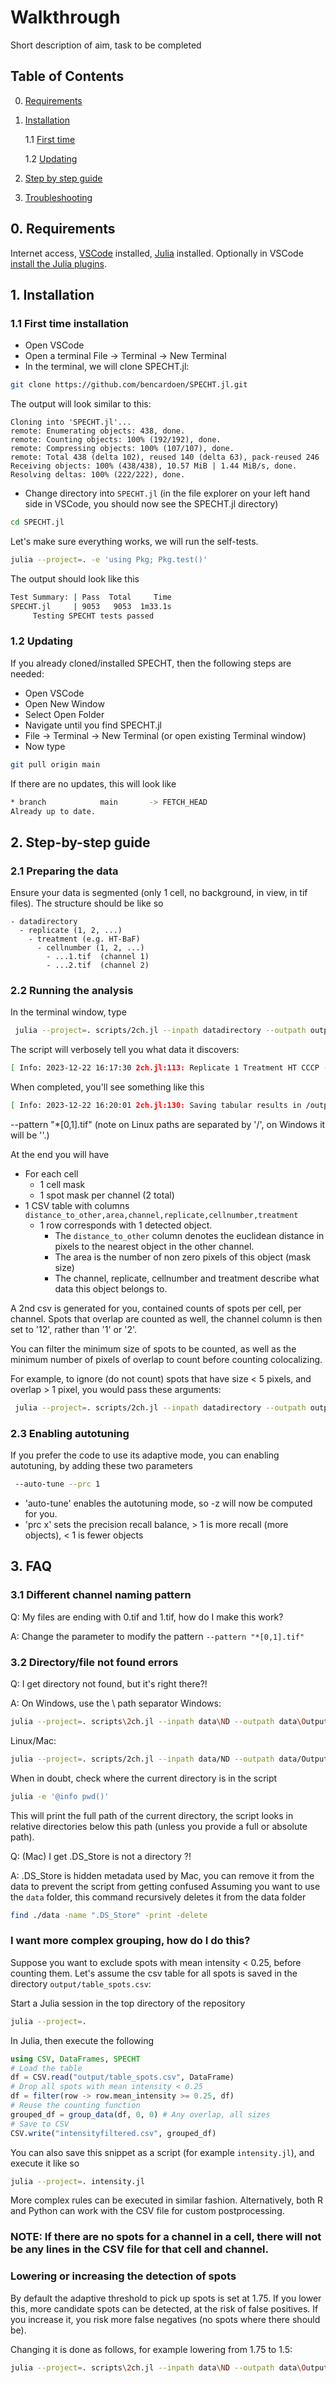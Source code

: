 # Walkthrough
Short description of aim, task to be completed


## Table of Contents
0. [Requirements](#requirements)
   
1. [Installation](#installation)

   1.1 [First time](#first)

   1.2 [Updating](#updating)

2. [Step by step guide](#steps)

3. [Troubleshooting](#faq)

<a name="requirements"></a>
## 0. Requirements
Internet access, [VSCode](https://code.visualstudio.com/download) installed, [Julia](https://julialang.org/downloads/) installed. Optionally in VSCode [install the Julia plugins](https://code.visualstudio.com/docs/languages/julia). 


<a name="installlation"></a>
## 1. Installation

<a name="first"></a>
### 1.1 First time installation
- Open VSCode
- Open a terminal File -> Terminal -> New Terminal
- In the terminal, we will clone SPECHT.jl:
```bash
git clone https://github.com/bencardoen/SPECHT.jl.git
```

The output will look similar to this:
```
Cloning into 'SPECHT.jl'...
remote: Enumerating objects: 438, done.
remote: Counting objects: 100% (192/192), done.
remote: Compressing objects: 100% (107/107), done.
remote: Total 438 (delta 102), reused 140 (delta 63), pack-reused 246
Receiving objects: 100% (438/438), 10.57 MiB | 1.44 MiB/s, done.
Resolving deltas: 100% (222/222), done.
```
- Change directory into `SPECHT.jl` (in the file explorer on your left hand side in VSCode, you should now see the SPECHT.jl directory)
```bash
cd SPECHT.jl
```

Let's make sure everything works, we will run the self-tests.

```bash
julia --project=. -e 'using Pkg; Pkg.test()'
```
The output should look like this
```bash
Test Summary: | Pass  Total     Time
SPECHT.jl     | 9053   9053  1m33.1s
     Testing SPECHT tests passed
```

<a name="updating"></a>
### 1.2 Updating

If you already cloned/installed SPECHT, then the following steps are needed:
- Open VSCode
- Open New Window
- Select Open Folder
- Navigate until you find SPECHT.jl
- File -> Terminal -> New Terminal (or open existing Terminal window)
- Now type

```bash
git pull origin main
```

If there are no updates, this will look like

```bash
* branch            main       -> FETCH_HEAD
Already up to date.
```

<a name="steps"></a>
## 2. Step-by-step guide

### 2.1 Preparing the data
Ensure your data is segmented (only 1 cell, no background, in view, in tif files). 
The structure should be like so
```
- datadirectory
  - replicate (1, 2, ...)
    - treatment (e.g. HT-BaF)
      - cellnumber (1, 2, ...)
        - ...1.tif  (channel 1)
        - ...2.tif  (channel 2)
```

### 2.2 Running the analysis
In the terminal window, type
```bash
 julia --project=. scripts/2ch.jl --inpath datadirectory --outpath outputdirectory
```

The script will verbosely tell you what data it discovers:
```bash
[ Info: 2023-12-22 16:17:30 2ch.jl:113: Replicate 1 Treatment HT CCCP -BaF siAMF Cell 001
```

When completed, you'll see something like this
```bash
[ Info: 2023-12-22 16:20:01 2ch.jl:130: Saving tabular results in /outputdirectory/table_spots.csv
```
--pattern "*[0,1].tif"
(note on Linux paths are separated by '/', on Windows it will be '\'.)

At the end you will have 
- For each cell
  - 1 cell mask
  - 1 spot mask per channel (2 total)
- 1 CSV table with columns `distance_to_other,area,channel,replicate,cellnumber,treatment`
  - 1 row corresponds with 1 detected object.
    - The `distance_to_other` column denotes the euclidean distance in pixels to the nearest object in the other channel.
    - The area is the number of non zero pixels of this object (mask size)
    - The channel, replicate, cellnumber and treatment describe what data this object belongs to.

A 2nd csv is generated for you, contained counts of spots per cell, per channel. Spots that overlap are counted as well, the channel column is then set to '12', rather than '1' or '2'.

You can filter the minimum size of spots to be counted, as well as the minimum number of pixels of overlap to count before counting colocalizing.

For example, to ignore (do not count) spots that have size < 5 pixels, and overlap > 1 pixel, you would pass these arguments:
```bash
 julia --project=. scripts/2ch.jl --inpath datadirectory --outpath outputdirectory --min_overlap 1 --filterleq 5
```

### 2.3 Enabling autotuning

If you prefer the code to use its adaptive mode, you can enabling autotuning, by adding these two parameters
```bash
 --auto-tune --prc 1
```

* 'auto-tune' enables the autotuning mode, so -z will now be computed for you. 
* 'prc x' sets the precision recall balance, > 1 is more recall (more objects), < 1 is fewer objects

<a name="faq"></a>
## 3. FAQ

### 3.1 Different channel naming pattern

Q: My files are ending with 0.tif and 1.tif, how do I make this work?

A: Change the parameter to modify the pattern `--pattern "*[0,1].tif"`

### 3.2 Directory/file not found errors

Q: I get directory not found, but it's right there?!

A: On Windows, use the \ path separator
Windows:
```bash
julia --project=. scripts\2ch.jl --inpath data\ND --outpath data\Output --pattern "*[0,1].tif"
```

Linux/Mac:
```bash
julia --project=. scripts/2ch.jl --inpath data/ND --outpath data/Output --pattern "*[0,1].tif"
```

When in doubt, check where the current directory is in the script
```bash
julia -e '@info pwd()'
```
This will print the full path of the current directory, the script looks in relative directories below this path (unless you provide a full or absolute path).

Q: (Mac) I get .DS_Store is not a directory ?!

A: .DS_Store is hidden metadata used by Mac, you can remove it from the data to prevent the script from getting confused
Assuming you want to use the `data` folder, this command recursively deletes it from the data folder
```bash
find ./data -name ".DS_Store" -print -delete
```
### I want more complex grouping, how do I do this?

Suppose you want to exclude spots with mean intensity < 0.25, before counting them. 
Let's assume the csv table for all spots is saved in the directory `output/table_spots.csv`:

Start a Julia session in the top directory of the repository
```bash
julia --project=.
```
In Julia, then execute the following
```julia
using CSV, DataFrames, SPECHT
# Load the table
df = CSV.read("output/table_spots.csv", DataFrame)
# Drop all spots with mean intensity < 0.25
df = filter(row -> row.mean_intensity >= 0.25, df)
# Reuse the counting function
grouped_df = group_data(df, 0, 0) # Any overlap, all sizes
# Save to CSV
CSV.write("intensityfiltered.csv", grouped_df)
```
You can also save this snippet as a script (for example `intensity.jl`), and execute it like so
```bash
julia --project=. intensity.jl
```
More complex rules can be executed in similar fashion. Alternatively, both R and Python can work with the CSV file for custom postprocessing.

### NOTE: If there are no spots for a channel in a cell, there will not be any lines in the CSV file for that cell and channel.

### Lowering or increasing the detection of spots
By default the adaptive threshold to pick up spots is set at 1.75. If you lower this, more candidate spots can be detected, at the risk of false positives. 
If you increase it, you risk more false negatives (no spots where there should be). 

Changing it is done as follows, for example lowering from 1.75 to 1.5:
```bash
julia --project=. scripts\2ch.jl --inpath data\ND --outpath data\Output --pattern "*[0,1].tif" --zval 1.5
```
